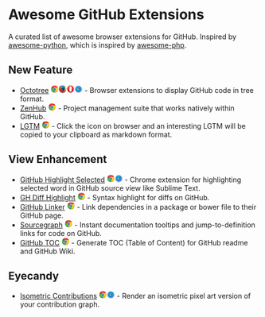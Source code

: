 # Awesome GitHub Extensions

A curated list of awesome browser extensions for GitHub. Inspired by [awesome-python](https://github.com/vinta/awesome-python), which is inspired by [awesome-php](https://github.com/ziadoz/awesome-php).

## New Feature

* [Octotree](https://github.com/buunguyen/octotree) <a href="https://github.com/buunguyen/octotree"><img alt="Support Chrome" src="icons/Chrome.png" width="16"><img alt="Support Firefox" src="icons/Firefox.png" width="16"><img alt="Support Opera" src="icons/Opera.png" width="16"><img alt="Support Safari" src="icons/Safari.png" width="16"></a> - Browser extensions to display GitHub code in tree format.
* [ZenHub](https://www.zenhub.io) <a href="https://www.zenhub.io"><img alt="Support Chrome" src="icons/Chrome.png" width="16"></a> - Project management suite that works natively within GitHub.
* [LGTM](https://chrome.google.com/webstore/detail/lgtm/ihckpnhmmfhihijdjnnjfjogoajgdklf) <a href="https://chrome.google.com/webstore/detail/lgtm/ihckpnhmmfhihijdjnnjfjogoajgdklf"><img alt="Support Chrome" src="icons/Chrome.png" width="16"></a> - Click the icon on browser and an interesting LGTM will be copied to your clipboard as markdown format.

## View Enhancement

* [GitHub Highlight Selected](https://github.com/Nuclides/github-highlight-selected) <a href="https://github.com/Nuclides/github-highlight-selected"><img alt="Support Chrome" src="icons/Chrome.png" width="16"><img alt="Support Safari" src="icons/Safari.png" width="16"></a> - Chrome extension for highlighting selected word in GitHub source view like Sublime Text.
* [GH Diff Highlight](https://github.com/danielribeiro/github-diff-highlight-extension) <a href="https://github.com/danielribeiro/github-diff-highlight-extension"><img alt="Support Chrome" src="icons/Chrome.png" width="16"></a> - Syntax highlight for diffs on GitHub.
* [GitHub Linker](https://github.com/stefanbuck/github-linker) <a href="https://github.com/stefanbuck/github-linker"><img alt="Support Chrome" src="icons/Chrome.png" width="16"></a> - Link dependencies in a package or bower file to their GitHub page.
* [Sourcegraph](https://chrome.google.com/webstore/detail/sourcegraph/dgjhfomjieaadpoljlnidmbgkdffpack) <a href="https://chrome.google.com/webstore/detail/sourcegraph/dgjhfomjieaadpoljlnidmbgkdffpack"><img alt="Support Chrome" src="icons/Chrome.png" width="16"></a> - Instant documentation tooltips and jump-to-definition links for code on GitHub.
* [GitHub TOC](https://github.com/summerblue/github-toc) <a href="https://github.com/summerblue/github-toc"><img alt="Support Chrome" src="icons/Chrome.png" width="16"></a> - Generate TOC (Table of Content) for GitHub readme and GitHub Wiki.

## Eyecandy

* [Isometric Contributions](https://github.com/jasonlong/isometric-contributions) <a href="https://github.com/jasonlong/isometric-contributions"><img alt="Support Chrome" src="icons/Chrome.png" width="16"><img alt="Support Safari" src="icons/Safari.png" width="16"></a> - Render an isometric pixel art version of your contribution graph.

